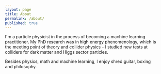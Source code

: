 ```yaml
---
layout: page
title: About
permalink: /about/
published: true
---
```



I'm a particle physicist in the process of becoming a machine learning practitioner. My PhD research was in high energy phenomenology, which is the meeting point of theory and collider physics - I studied new tests at colliders for dark matter and Higgs sector particles. 

Besides physics, math and machine learning, I enjoy shred guitar, boxing and philosophy. 
